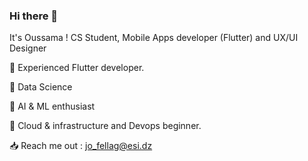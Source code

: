 ### Hi there 👋

It's Oussama ! CS Student, Mobile Apps developer (Flutter) and UX/UI Designer

🌱 Experienced Flutter developer.

👯 Data Science

👯 AI & ML enthusiast 

👯 Cloud & infrastructure and  Devops beginner.

📥 Reach me out : jo_fellag@esi.dz


